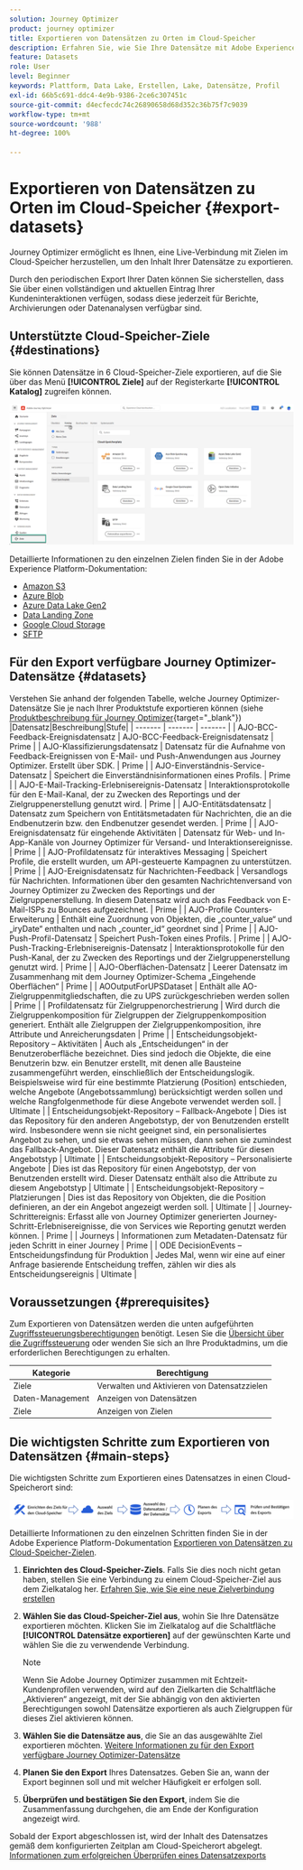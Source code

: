 ```yaml
---
solution: Journey Optimizer
product: journey optimizer
title: Exportieren von Datensätzen zu Orten im Cloud-Speicher
description: Erfahren Sie, wie Sie Ihre Datensätze mit Adobe Experience Platform-Cloud-Speicherzielen exportieren können.
feature: Datasets
role: User
level: Beginner
keywords: Plattform, Data Lake, Erstellen, Lake, Datensätze, Profil
exl-id: 66b5c691-ddc4-4e9b-9386-2ce6c307451c
source-git-commit: d4ecfecdc74c26890658d68d352c36b75f7c9039
workflow-type: tm+mt
source-wordcount: '988'
ht-degree: 100%

---
```


# Exportieren von Datensätzen zu Orten im Cloud-Speicher {#export-datasets}

Journey Optimizer ermöglicht es Ihnen, eine Live-Verbindung mit Zielen im Cloud-Speicher herzustellen, um den Inhalt Ihrer Datensätze zu exportieren.

Durch den periodischen Export Ihrer Daten können Sie sicherstellen, dass Sie über einen vollständigen und aktuellen Eintrag Ihrer Kundeninteraktionen verfügen, sodass diese jederzeit für Berichte, Archivierungen oder Datenanalysen verfügbar sind.

## Unterstützte Cloud-Speicher-Ziele {#destinations}

Sie können Datensätze in 6 Cloud-Speicher-Ziele exportieren, auf die Sie über das Menü **[!UICONTROL Ziele]** auf der Registerkarte **[!UICONTROL Katalog]** zugreifen können.

![](assets/dataset-export-setup.png)


Detaillierte Informationen zu den einzelnen Zielen finden Sie in der Adobe Experience Platform-Dokumentation:

* [Amazon S3](https://experienceleague.adobe.com/docs/experience-platform/destinations/catalog/cloud-storage/amazon-s3.html?lang=de)
* [Azure Blob](https://experienceleague.adobe.com/docs/experience-platform/destinations/catalog/cloud-storage/azure-blob.html?lang=de)
* [Azure Data Lake Gen2](https://experienceleague.adobe.com/docs/experience-platform/destinations/catalog/cloud-storage/adls-gen2.html?lang=de)
* [Data Landing Zone](https://experienceleague.adobe.com/docs/experience-platform/destinations/catalog/cloud-storage/data-landing-zone.html?lang=de)
* [Google Cloud Storage](https://experienceleague.adobe.com/docs/experience-platform/destinations/catalog/cloud-storage/google-cloud-storage.html?lang=de)
* [SFTP](https://experienceleague.adobe.com/docs/experience-platform/destinations/catalog/cloud-storage/sftp.html?lang=de)

## Für den Export verfügbare Journey Optimizer-Datensätze {#datasets}

Verstehen Sie anhand der folgenden Tabelle, welche Journey Optimizer-Datensätze Sie je nach Ihrer Produktstufe exportieren können (siehe [Produktbeschreibung für Journey Optimizer](https://helpx.adobe.com/de/legal/product-descriptions/adobe-journey-optimizer.html){target="_blank"}) 
|Datensatz|Beschreibung|Stufe|
| ------- | ------- | ------- |
| AJO-BCC-Feedback-Ereignisdatensatz | AJO-BCC-Feedback-Ereignisdatensatz | Prime |
| AJO-Klassifizierungsdatensatz | Datensatz für die Aufnahme von Feedback-Ereignissen von E-Mail- und Push-Anwendungen aus Journey Optimizer. Erstellt über SDK. | Prime |
| AJO-Einverständnis-Service-Datensatz | Speichert die Einverständnisinformationen eines Profils. | Prime | 
| AJO-E-Mail-Tracking-Erlebnisereignis-Datensatz | Interaktionsprotokolle für den E-Mail-Kanal, der zu Zwecken des Reportings und der Zielgruppenerstellung genutzt wird. | Prime | 
| AJO-Entitätsdatensatz | Datensatz zum Speichern von Entitätsmetadaten für Nachrichten, die an die Endbenutzerin bzw. den Endbenutzer gesendet werden. | Prime |
| AJO-Ereignisdatensatz für eingehende Aktivitäten | Datensatz für Web- und In-App-Kanäle von Journey Optimizer für Versand- und Interaktionsereignisse. | Prime | 
|  AJO-Profildatensatz für interaktives Messaging | Speichert Profile, die erstellt wurden, um API-gesteuerte Kampagnen zu unterstützen. | Prime | |  AJO-Ereignisdatensatz für Nachrichten-Feedback | Versandlogs für Nachrichten. Informationen über den gesamten Nachrichtenversand von Journey Optimizer zu Zwecken des Reportings und der Zielgruppenerstellung. In diesem Datensatz wird auch das Feedback von E-Mail-ISPs zu Bounces aufgezeichnet. | Prime | 
| AJO-Profile Counters-Erweiterung | Enthält eine Zuordnung von Objekten, die „counter_value“ und „iryDate“ enthalten und nach „counter_id“ geordnet sind | Prime | | AJO-Push-Profil-Datensatz | Speichert Push-Token eines Profils. | Prime |
| AJO-Push-Tracking-Erlebnisereignis-Datensatz | Interaktionsprotokolle für den Push-Kanal, der zu Zwecken des Reportings und der Zielgruppenerstellung genutzt wird. | Prime |
| AJO-Oberflächen-Datensatz | Leerer Datensatz im Zusammenhang mit dem Journey Optimizer-Schema „Eingehende Oberflächen“ | Prime |
| AOOutputForUPSDataset | Enthält alle AO-Zielgruppenmitgliedschaften, die zu UPS zurückgeschrieben werden sollen | Prime |
| Profildatensatz für Zielgruppenorchestrierung | Wird durch die Zielgruppenkomposition für Zielgruppen der Zielgruppenkomposition generiert. Enthält alle Zielgruppen der Zielgruppenkomposition, ihre Attribute und Anreicherungsdaten | Prime |
| Entscheidungsobjekt-Repository – Aktivitäten | Auch als „Entscheidungen“ in der Benutzeroberfläche bezeichnet. Dies sind jedoch die Objekte, die eine Benutzerin bzw. ein Benutzer erstellt, mit denen alle Bausteine zusammengeführt werden, einschließlich der Entscheidungslogik. Beispielsweise wird für eine bestimmte Platzierung (Position) entschieden, welche Angebote (Angebotssammlung) berücksichtigt werden sollen und welche Rangfolgenmethode für diese Angebote verwendet werden soll. | Ultimate |
| Entscheidungsobjekt-Repository – Fallback-Angebote | Dies ist das Repository für den anderen Angebotstyp, der von Benutzenden erstellt wird. Insbesondere wenn sie nicht geeignet sind, ein personalisiertes Angebot zu sehen, und sie etwas sehen müssen, dann sehen sie zumindest das Fallback-Angebot. Dieser Datensatz enthält die Attribute für diesen Angebotstyp | Ultimate |
| Entscheidungsobjekt-Repository – Personalisierte Angebote | Dies ist das Repository für einen Angebotstyp, der von Benutzenden erstellt wird. Dieser Datensatz enthält also die Attribute zu diesem Angebotstyp | Ultimate |
| Entscheidungsobjekt-Repository – Platzierungen | Dies ist das Repository von Objekten, die die Position definieren, an der ein Angebot angezeigt werden soll. | Ultimate |
| Journey-Schrittereignis: Erfasst alle von Journey Optimizer generierten Journey-Schritt-Erlebnisereignisse, die von Services wie Reporting genutzt werden können. | Prime |
| Journeys | Informationen zum Metadaten-Datensatz für jeden Schritt in einer Journey | Prime |
| ODE DecisionEvents – Entscheidungsfindung für Produktion | Jedes Mal, wenn wir eine auf einer Anfrage basierende Entscheidung treffen, zählen wir dies als Entscheidungsereignis | Ultimate |

## Voraussetzungen {#prerequisites}

Zum Exportieren von Datensätzen werden die unten aufgeführten [Zugriffssteuerungsberechtigungen](https://experienceleague.adobe.com/docs/experience-platform/access-control/home.html?lang=de#permissions) benötigt. Lesen Sie die [Übersicht über die Zugriffssteuerung](https://experienceleague.adobe.com/docs/experience-platform/access-control/ui/overview.html?lang=de) oder wenden Sie sich an Ihre Produktadmins, um die erforderlichen Berechtigungen zu erhalten.

| Kategorie | Berechtigung |
|--|--|
| Ziele | Verwalten und Aktivieren von Datensatzzielen |
| Daten-Management | Anzeigen von Datensätzen |
| Ziele | Anzeigen von Zielen |

## Die wichtigsten Schritte zum Exportieren von Datensätzen {#main-steps}

Die wichtigsten Schritte zum Exportieren eines Datensatzes in einen Cloud-Speicherort sind:

![](assets/dataset-export-process.png)

Detaillierte Informationen zu den einzelnen Schritten finden Sie in der Adobe Experience Platform-Dokumentation [Exportieren von Datensätzen zu Cloud-Speicher-Zielen](https://experienceleague.adobe.com/docs/experience-platform/destinations/ui/activate/export-datasets.html?lang=de).

1. **Einrichten des Cloud-Speicher-Ziels**. Falls Sie dies noch nicht getan haben, stellen Sie eine Verbindung zu einem Cloud-Speicher-Ziel aus dem Zielkatalog her. [Erfahren Sie, wie Sie eine neue Zielverbindung erstellen](https://experienceleague.adobe.com/docs/experience-platform/destinations/ui/connect-destination.html?lang=de#setup)

   <!--![](assets/dataset-export-setup.png)-->

1. **Wählen Sie das Cloud-Speicher-Ziel aus**, wohin Sie Ihre Datensätze exportieren möchten. Klicken Sie im Zielkatalog auf die Schaltfläche **[!UICONTROL Datensätze exportieren]** auf der gewünschten Karte und wählen Sie die zu verwendende Verbindung.

   <!--![](assets/dataset-export-destination.png)-->

   >[!NOTE]
   >
   >Wenn Sie Adobe Journey Optimizer zusammen mit Echtzeit-Kundenprofilen verwenden, wird auf den Zielkarten die Schaltfläche „Aktivieren“ angezeigt, mit der Sie abhängig von den aktivierten Berechtigungen sowohl Datensätze exportieren als auch Zielgruppen für dieses Ziel aktivieren können.

1. **Wählen Sie die Datensätze aus**, die Sie an das ausgewählte Ziel exportieren möchten. [Weitere Informationen zu für den Export verfügbare Journey Optimizer-Datensätze](#datasets)

   <!--![](assets/dataset-export-dataset-selection.png)-->

1. **Planen Sie den Export** Ihres Datensatzes. Geben Sie an, wann der Export beginnen soll und mit welcher Häufigkeit er erfolgen soll.

   <!--![](assets/dataset-export-schedule.png)-->

1. **Überprüfen und bestätigen Sie den Export**, indem Sie die Zusammenfassung durchgehen, die am Ende der Konfiguration angezeigt wird.

   <!--![](assets/dataset-export-review.png)-->

Sobald der Export abgeschlossen ist, wird der Inhalt des Datensatzes gemäß dem konfigurierten Zeitplan am Cloud-Speicherort abgelegt. [Informationen zum erfolgreichen Überprüfen eines Datensatzexports](https://experienceleague.adobe.com/docs/experience-platform/destinations/ui/activate/export-datasets.html?lang=de#verify)

